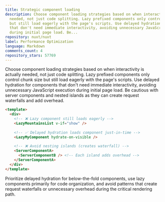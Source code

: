 ```yaml
---
title: Strategic component loading
description: Choose component loading strategies based on when interactivity is actually
  needed, not just code splitting. Lazy prefixed components only control chunk size
  but still load eagerly with the page's scripts. Use delayed hydration for components
  that don't need immediate interactivity, avoiding unnecessary JavaScript execution
  during initial page load. Be...
repository: nuxt/nuxt
label: Performance Optimization
language: Markdown
comments_count: 4
repository_stars: 57769
---
```


Choose component loading strategies based on when interactivity is actually needed, not just code splitting. Lazy prefixed components only control chunk size but still load eagerly with the page's scripts. Use delayed hydration for components that don't need immediate interactivity, avoiding unnecessary JavaScript execution during initial page load. Be cautious with server components and nested islands as they can create request waterfalls and add overhead.

```html
<template>
  <div>
    <!-- ❌ Lazy component still loads eagerly -->
    <LazyMountainsList v-if="show" />
    
    <!-- ✅ Delayed hydration loads component just-in-time -->
    <LazyMyComponent hydrate-on-visible />
    
    <!-- ❌ Avoid nesting islands (creates waterfall) -->
    <ServerComponentA>
      <ServerComponentB /> <!-- Each island adds overhead -->
    </ServerComponentA>
  </div>
</template>
```

Prioritize delayed hydration for below-the-fold components, use lazy components primarily for code organization, and avoid patterns that create request waterfalls or unnecessary overhead during the critical rendering path.